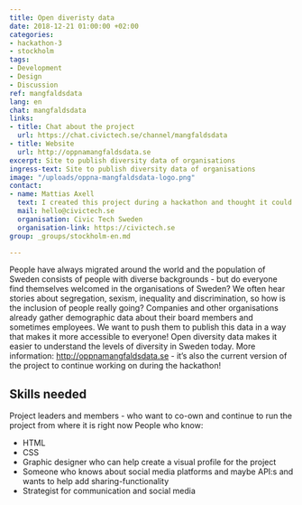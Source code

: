 ```yaml
---
title: Open diveristy data
date: 2018-12-21 01:00:00 +02:00
categories:
- hackathon-3
- stockholm
tags:
- Development
- Design
- Discussion
ref: mangfaldsdata
lang: en
chat: mangfaldsdata
links:
- title: Chat about the project
  url: https://chat.civictech.se/channel/mangfaldsdata
- title: Website
  url: http://oppnamangfaldsdata.se
excerpt: Site to publish diversity data of organisations
ingress-text: Site to publish diversity data of organisations
image: "/uploads/oppna-mangfaldsdata-logo.png"
contact:
- name: Mattias Axell
  text: I created this project during a hackathon and thought it could brought back into the light for this hack. I’ve been involved in the open data-movement for a long time and I’ve felt that the lack of diversity of the movement has had a negative effect on the development. I feel like there is a real need for more and different perspectives in many organisations which could really help them to easier achieve their goals. I believe this project can help organisations in Sweden to be more aware of and better understand that the current situation is problematic. I believe the world will develop in a healthier way if more perspectives are included by improving the diversity and equality within organisations!
  mail: hello@civictech.se
  organisation: Civic Tech Sweden
  organisation-link: https://civictech.se
group: _groups/stockholm-en.md 

---
```

People have always migrated around the world and the population of Sweden consists of people with diverse backgrounds - but do everyone find themselves welcomed in the organisations of Sweden? We often hear stories about segregation, sexism, inequality and discrimination, so how is the inclusion of people really going? Companies and other organisations already gather demographic data about their board members and sometimes employees. We want to push them to publish this data in a way that makes it more accessible to everyone! Open diversity data makes it easier to understand the levels of diversity in Sweden today. More information: http://oppnamangfaldsdata.se - it’s also the current version of the project to continue working on during the hackathon!

## Skills needed
Project leaders and members - who want to co-own and continue to run the project from where it is right now
People who know:
- HTML
- CSS
- Graphic designer who can help create a visual profile for the project
- Someone who knows about social media platforms and maybe API:s and wants to help add sharing-functionality
- Strategist for communication and social media
